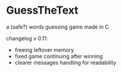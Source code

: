 # GuessTheText
a (safe?) words guessing game made in C

changelog v 0.11:
- freeing leftover memory
- fixed game continuing  after winning
- clearer messages handling for readability
